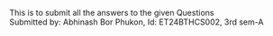 This is to submit all the answers to the given Questions
<br>
Submitted by: Abhinash Bor Phukon, Id: ET24BTHCS002, 3rd sem-A
